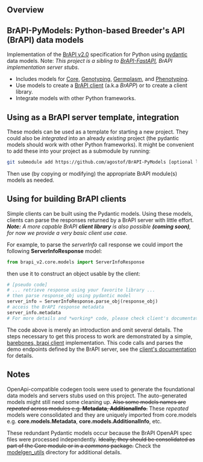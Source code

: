 ## Overview


## BrAPI-PyModels: Python-based Breeder's API (BrAPI) data models

Implementation of the [BrAPI v2.0](https://brapi.org/) specification for Python using [pydantic](https://pydantic-docs.helpmanual.io/) data models. Note: *This project is a sibling to [BrAPI-FastAPI](https://github.com/agostof/BrAPI-FastAPI), BrAPI implementation server stubs*.
* Includes models for [Core](models/brapi_v2/core), [Genotyping](models/brapi_v2/genotyping), [Germplasm](models/brapi_v2/germplasm), and [Phenotyping](models/brapi_v2/phenotyping).
* Use models to create a [BrAPI client](client/barebones_brapi_client.py) (a.k.a *BrAPP*) or to create a client library.
* Integrate models with other Python frameworks.


## Using as a BrAPI server template, integration

These models can be used as a template for starting a new project. They could also be *integrated* into an already *existing* project (the pydantic models should work with other Python frameworks).
It might be convenient to add these into your project as a submodule by running:

```sh
git submodule add https://github.com/agostof/BrAPI-PyModels [optional local_name]
```
Then use (by copying or modifying) the appropriate BrAPI module(s) models as needed.

## Using for building BrAPI clients

Simple clients can be built using the Pydantic models. Using these models, clients can parse the responses returned by a BrAPI server with little effort.
***Note:*** *A more capable BrAPI* ***client library*** *is also possible* ***(coming soon)****, for now we provide a very basic client use case.*

For example, to parse the *serverInfo* call response we could import the following **ServerInfoResponse** model:
```python
from brapi_v2.core.models import ServerInfoResponse
```
then use it to construct an object usable by the client:
```python
# [pseudo code]
# ... retrieve response using your favorite library ... 
# then parse response_obj using pydantic model
server_info = ServerInfoResponse.parse_obj(response_obj)
# access the BrAPI response metadata 
server_info.metadata
# For more details and *working* code, please check client's documentation linked below.
```
The code above is merely an introduction and omit several details. The steps necessary to get this process to work are demonstrated by a simple, [barebones, brapi client](client/barebones_brapi_client.py) implementation. This code calls and parses the demo endpoints defined by the BrAPI server, see the [client's documentation](client/README.md) for details.

## Notes

OpenApi-compatible codegen tools were used to generate the foundational data models and servers stubs used on this project. The auto-generated models might still need some cleaning up. ~~Also some models names are *repeated* across modules e.g. **Metadata**, **AdditionalInfo**.~~ These *repeated* models were consolidated and they are uniquely imported from core.models e.g. **core.models.Metadata**,  **core.models.AdditionalInfo**, etc.

These redundant Pydantic models occur because the BrAPI OpenAPI spec files were processed independently.
~~Ideally, they should be consolidated as part of the Core module or in a *commons* package.~~ Check the [modelgen_utils](modelgen_utils) directory for additional details.

